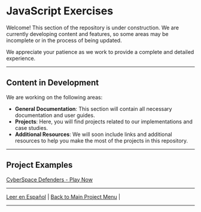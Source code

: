 # JavaScript Exercises

Welcome! This section of the repository is under construction. We are currently developing content and features, so some areas may be incomplete or in the process of being updated.

We appreciate your patience as we work to provide a complete and detailed experience.

---

## Content in Development

We are working on the following areas:

- **General Documentation**: This section will contain all necessary documentation and user guides.
- **Projects**: Here, you will find projects related to our implementations and case studies.
- **Additional Resources**: We will soon include links and additional resources to help you make the most of the projects in this repository.

---

## Project Examples

[CyberSpace Defenders - Play Now](./Proyectos/CyberSpace%20Defenders/Container/index.html)

---

[Leer en Español](README-es.md) | [Back to Main Project Menu](../) |

---
